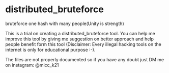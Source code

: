 # distributed_bruteforce
bruteforce one hash with many people(Unity is strength)

This is a trial on creating a distributed_bruteforce tool.
You can help me improve this tool by giving me suggestion on better approach and help people benefit form this tool (Disclaimer: Every illegal hacking tools on the internet is only for educational purpose :-).

The files are not properly documented so if you have any doubt just DM me on instagram: @micc_k21


